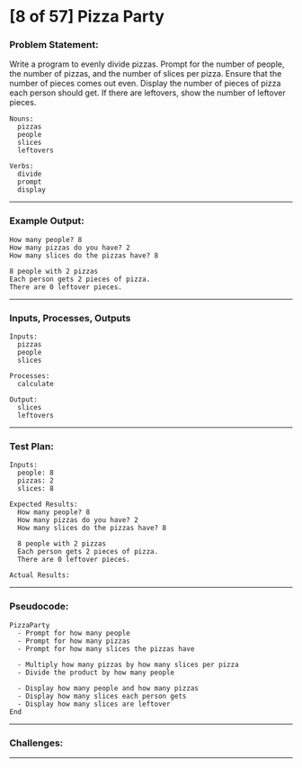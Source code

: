 # [8 of 57] Pizza Party

### Problem Statement:

Write a program to evenly divide pizzas. Prompt for the number of people, the number of pizzas, and the number of slices per pizza. Ensure that the number of pieces comes out even. Display the number of pieces of pizza each person should get. If there are leftovers, show the number of leftover pieces.

    Nouns:
      pizzas
      people
      slices
      leftovers

    Verbs:
      divide
      prompt
      display

---
### Example Output:

    How many people? 8
    How many pizzas do you have? 2
    How many slices do the pizzas have? 8

    8 people with 2 pizzas
    Each person gets 2 pieces of pizza.
    There are 0 leftover pieces.

---
### Inputs, Processes, Outputs

    Inputs:
      pizzas
      people
      slices

    Processes:
      calculate

    Output:
      slices
      leftovers

---
### Test Plan:

    Inputs:
      people: 8
      pizzas: 2
      slices: 8

    Expected Results:
      How many people? 8
      How many pizzas do you have? 2
      How many slices do the pizzas have? 8

      8 people with 2 pizzas
      Each person gets 2 pieces of pizza.
      There are 0 leftover pieces.

    Actual Results:

---
### Pseudocode:

    PizzaParty
      - Prompt for how many people
      - Prompt for how many pizzas
      - Prompt for how many slices the pizzas have

      - Multiply how many pizzas by how many slices per pizza
      - Divide the product by how many people 

      - Display how many people and how many pizzas
      - Display how many slices each person gets
      - Display how many slices are leftover
    End
---
### Challenges:

---
